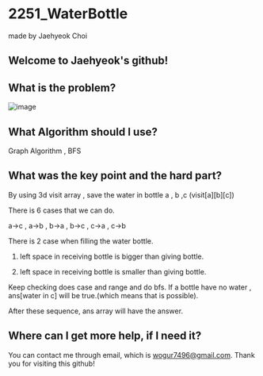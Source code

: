 # 2251_WaterBottle

made by Jaehyeok Choi

## Welcome to Jaehyeok's github!

## What is the problem?

![image](https://github.com/Choi-JaeHyeok-21500749/2251_WaterBottle/blob/main/2251_pro.PNG)

## What Algorithm should I use?

Graph Algorithm , BFS

## What was the key point and the hard part?

By using 3d visit array , save the water in bottle a , b ,c (visit[a][b][c])

There is 6 cases that we can do.

a->c , a->b , b->a , b->c , c->a , c->b

There is 2 case when filling the water bottle.

1. left space in receiving bottle is bigger than giving bottle.

2. left space in receiving bottle is smaller than giving bottle.

Keep checking does case and range and do bfs. If a bottle have no water , ans[water in c] will be true.(which means that is possible).

After these sequence, ans array will have the answer.

## Where can I get more help, if I need it?

You can contact me through email, which is wogur7496@gmail.com.
Thank you for visiting this github!
